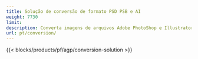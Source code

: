 ```yaml
---
title: Solução de conversão de formato PSD PSB e AI
weight: 7730
limit: 
description: Converta imagens de arquivos Adobe PhotoShop e Illustrator e outros formatos
url: pt/conversion/
---
```


{{< blocks/products/pf/agp/conversion-solution >}} 
